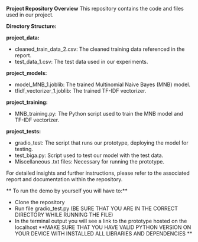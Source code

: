 **Project Repository Overview**
This repository contains the code and files used in our project.

**Directory Structure:**

**project_data:**
- cleaned_train_data_2.csv: The cleaned training data referenced in the report.
- test_data_1.csv: The test data used in our experiments.
 
**project_models:**
- model_MNB_1.joblib: The trained Multinomial Naive Bayes (MNB) model.
- tfidf_vectorizer_1.joblib: The trained TF-IDF vectorizer.

**project_training:**
- MNB_training.py: The Python script used to train the MNB model and TF-IDF vectorizer.
  
**project_tests:**
- gradio_test: The script that runs our prototype, deploying the model for testing.
- test_biga.py: Script used to test our model with the test data.
- Miscellaneous .txt files: Necessary for running the prototype.

For detailed insights and further instructions, please refer to the associated report and documentation within the repository.

**
To run the demo by yourself you will have to:**
- Clone the repository
- Run file gradio_test.py (BE SURE THAT YOU ARE IN THE CORRECT DIRECTORY WHILE RUNNING THE FILE)
- In the terminal output you will see a link to the prototype hosted on the localhost
**MAKE SURE THAT YOU HAVE VALID PYTHON VERSION ON YOUR DEVICE WITH INSTALLED ALL LIBRARIES AND DEPENDENCIES **
